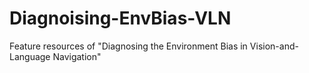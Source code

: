 # Diagnoising-EnvBias-VLN
Feature resources of  "Diagnosing the Environment Bias in Vision-and-Language Navigation"
